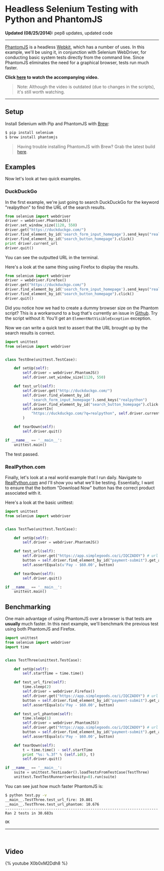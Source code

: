 # Headless Selenium Testing with Python and PhantomJS

**Updated (08/25/2014):** pep8 updates, updated code

<hr>

[PhantomJS](http://phantomjs.org/) is a headless [Webkit](https://www.webkit.org/), which has a number of uses. In this example, we'll be using it, in conjunction with Selenium WebDriver, for conducting basic system tests directly from the command line. Since PhantomJS eliminates the need for a graphical browser, tests run much faster.

**Click [here](http://www.youtube.com/watch?v=X0b0xM2Ddh8) to watch the accompanying video.**

> Note: Although the video is outdated (due to changes in the scripts), it's still worth watching.

<hr>

## Setup

Install Selenium with Pip and PhantomJS with [Brew](http://brew.sh/):

```sh
$ pip install selenium
$ brew install phantomjs
```

> Having trouble installing PhantomJS with Brew? Grab the latest build [here](http://phantomjs.org/download.html).

## Examples

Now let's look at two quick examples.

### DuckDuckGo

In the first example, we're just going to search DuckDuckGo for the keyword "realpython" to find the URL of the search results.

```python
from selenium import webdriver
driver = webdriver.PhantomJS()
driver.set_window_size(1120, 550)
driver.get("https://duckduckgo.com/")
driver.find_element_by_id('search_form_input_homepage').send_keys("realpython")
driver.find_element_by_id("search_button_homepage").click()
print driver.current_url
driver.quit()
```

You can see the outputted URL in the terminal.

Here's a look at the same thing using Firefox to display the results.

```python
from selenium import webdriver
driver = webdriver.Firefox()
driver.get("https://duckduckgo.com/")
driver.find_element_by_id('search_form_input_homepage').send_keys("realpython")
driver.find_element_by_id("search_button_homepage").click()
driver.quit()
```

Did you notice how we had to create a dummy browser size on the Phantom script? This is a workaround to a bug that's currently an issue in [Github](https://github.com/ariya/phantomjs/issues/11637). Try the script without it: You'll get an `ElementNotVisibleException` exception.

Now we can write a quick test to assert that the URL brought up by the search results is correct.

```python
import unittest
from selenium import webdriver


class TestOne(unittest.TestCase):

    def setUp(self):
        self.driver = webdriver.PhantomJS()
        self.driver.set_window_size(1120, 550)

    def test_url(self):
        self.driver.get("http://duckduckgo.com/")
        self.driver.find_element_by_id(
            'search_form_input_homepage').send_keys("realpython")
        self.driver.find_element_by_id("search_button_homepage").click()
        self.assertIn(
            "https://duckduckgo.com/?q=realpython", self.driver.current_url
        )

    def tearDown(self):
        self.driver.quit()

if __name__ == '__main__':
    unittest.main()
```

The test passed.

### RealPython.com

Finally, let's look at a real world example that I run daily. Navigate to [RealPython.com](https://www.realpython.com) and I'll show you what we'll be testing. Essentially, I want to ensure that the bottom "Download Now" button has the correct product associated with it.

Here's a look at the basic unittest:

```python
import unittest
from selenium import webdriver


class TestTwo(unittest.TestCase):

    def setUp(self):
        self.driver = webdriver.PhantomJS()

    def test_url(self):
        self.driver.get("https://app.simplegoods.co/i/IQCZADOY") # url associated with button click
        button = self.driver.find_element_by_id("payment-submit").get_attribute("value")
        self.assertEquals(u'Pay - $60.00', button)

    def tearDown(self):
        self.driver.quit()

if __name__ == '__main__':
    unittest.main()
```

## Benchmarking

One main advantage of using PhantomJS over a browser is that tests are **usually** much faster. In this next example, we'll benchmark the previous test using both PhantomJS and Firefox.

```python
import unittest
from selenium import webdriver
import time


class TestThree(unittest.TestCase):

    def setUp(self):
        self.startTime = time.time()

    def test_url_fire(self):
        time.sleep(2)
        self.driver = webdriver.Firefox()
        self.driver.get("https://app.simplegoods.co/i/IQCZADOY") # url associated with button click
        button = self.driver.find_element_by_id("payment-submit").get_attribute("value")
        self.assertEquals(u'Pay - $60.00', button)

    def test_url_phantom(self):
        time.sleep(1)
        self.driver = webdriver.PhantomJS()
        self.driver.get("https://app.simplegoods.co/i/IQCZADOY") # url associated with button click
        button = self.driver.find_element_by_id("payment-submit").get_attribute("value")
        self.assertEquals(u'Pay - $60.00', button)

    def tearDown(self):
        t = time.time() - self.startTime
        print "%s: %.3f" % (self.id(), t)
        self.driver.quit()

if __name__ == '__main__':
    suite = unittest.TestLoader().loadTestsFromTestCase(TestThree)
    unittest.TextTestRunner(verbosity=0).run(suite)
```

You can see just how much faster PhantomJS is:

```sh
$ python test.py -v
__main__.TestThree.test_url_fire: 19.801
__main__.TestThree.test_url_phantom: 10.676
----------------------------------------------------------------------
Ran 2 tests in 30.683s

OK
```

<hr>
<br>

## Video

{% youtube X0b0xM2Ddh8 %}